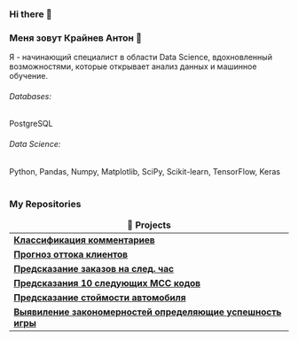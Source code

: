 ### Hi there 👋

### Меня зовут Крайнев Антон :raising_hand: 

Я - начинающий специалист в области Data Science, вдохновленный возможностями, которые открывает анализ данных и машинное обучение.

###### Databases: 
PostgreSQL

###### Data Science: 
Python, Pandas, Numpy, Matplotlib, SciPy, Scikit-learn, TensorFlow, Keras
<br><br>
<h3>My Repositories</h3>

<table width=100%>
  <thead align="center">
    <tr border: none;>
      <td><b>🎁 Projects</b></td>
    </tr>
  </thead>
  <tbody>

<tr>
      <td><a href="https://github.com/Feral1337/Toxic_comment_bert"><b>Классификация комментариев</b></a></td>
</tr>    
<tr>
      <td><a href="https://github.com/Feral1337/Telecom"><b>Прогноз оттока клиентов</b></a></td>
</tr>
<tr>
      <td><a href="https://github.com/Feral1337/Taxi_pyspark_dt_gbtr"><b>Предсказание заказов на след. час</b></a></td>
</tr>
<tr>
      <td><a href="https://github.com/Feral1337/alfabank_campus_challenge"><b>Предсказания 10 следующих MCC кодов</b></a></td>
</tr>	
<tr>
      <td><a href="https://github.com/Feral1337/predicting_cost"><b>Предсказание стоймости автомобиля</b></a></td>
</tr>	
    <tr>
      <td><a href="https://github.com/Feral1337/best_platform"><b>Выявиление закономерностей определяющие успешность игры</b></a></td>
    </tr>
  </tbody>
</table>
